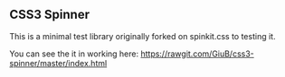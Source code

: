 ## CSS3 Spinner ##

This is a minimal test library originally forked on spinkit.css to testing it.

You can see the it in working here: https://rawgit.com/GiuB/css3-spinner/master/index.html